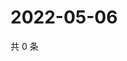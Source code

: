 # 2022-05-06

共 0 条

<!-- BEGIN WEIBO -->
<!-- 最后更新时间 Fri May 06 2022 17:01:14 GMT+0800 (China Standard Time) -->

<!-- END WEIBO -->
